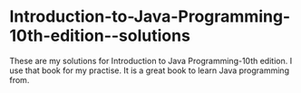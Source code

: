 # Introduction-to-Java-Programming-10th-edition--solutions
These are my solutions for Introduction to Java Programming-10th edition. I use that book for my practise. It is a great book to learn Java programming from.

